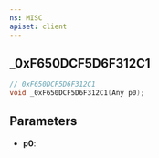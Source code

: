 ```yaml
---
ns: MISC
apiset: client
---
```

## _0xF650DCF5D6F312C1

```c
// 0xF650DCF5D6F312C1
void _0xF650DCF5D6F312C1(Any p0);
```


## Parameters
* **p0**:



